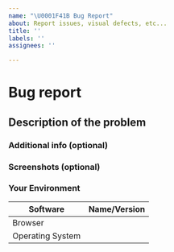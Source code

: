 ```yaml
---
name: "\U0001F41B Bug Report"
about: Report issues, visual defects, etc...
title: ''
labels: ''
assignees: ''

---
```


# Bug report

## Description of the problem

### Additional info (optional)

### Screenshots (optional)

### Your Environment
| Software         | Name/Version|
| ---------------- | ---------- |
| Browser | |
| Operating System | |
